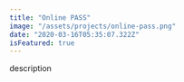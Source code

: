 ```yaml
---
title: "Online PASS"
image: "/assets/projects/online-pass.png"
date: "2020-03-16T05:35:07.322Z"
isFeatured: true
---
```


description
